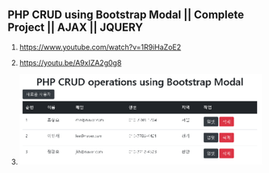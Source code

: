 ## PHP CRUD using Bootstrap Modal || Complete Project || AJAX || JQUERY

1. <https://www.youtube.com/watch?v=1R9iHaZoE2>

2. <https://youtu.be/A9xIZA2g0g8>

3. ![캡처](screenshot/screenshot.png)
